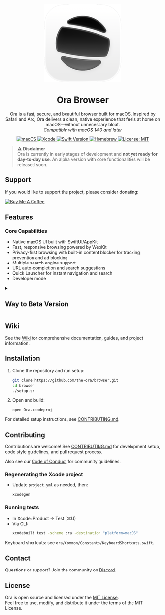 <div align="center">
  <img width="250" height="250" src="/assets/icon.png" alt="Ora Browser Logo">
  <h1><b>Ora Browser</b></h1>
  <p>
    Ora is a fast, secure, and beautiful browser built for macOS. Inspired by Safari and Arc, Ora delivers a clean, native experience that feels at home on macOS—without unnecessary bloat.
    <br>
    <i>Compatible with macOS 14.0 and later</i>
  </p>
</div>

<div align="center">
  <a href="https://www.apple.com/macos/">
    <img src="https://badgen.net/badge/macOS/14+/blue" alt="macOS">
  </a>
  <a href="https://developer.apple.com/xcode/">
    <img src="https://badgen.net/badge/Xcode/15+/blue" alt="Xcode">
  </a>
  <a href="https://swift.org">
    <img src="https://badgen.net/badge/Swift/5.9/orange" alt="Swift Version">
  </a>
  <a href="https://brew.sh">
    <img src="https://badgen.net/badge/Homebrew/required/yellow" alt="Homebrew">
  </a>
  <a href="LICENSE.md">
    <img src="https://badgen.net/badge/License/MIT/green" alt="License: MIT">
  </a>
</div>

> **⚠️ Disclaimer**  
Ora is currently in early stages of development and **not yet ready for day-to-day use**. An alpha version with core functionalities will be released soon.

## Support

If you would like to support the project, please consider donating:

[![Buy Me A Coffee](https://www.buymeacoffee.com/assets/img/custom_images/orange_img.png)](https://buymeacoffee.com/orabrowser)

## Features

### Core Capabilities

- Native macOS UI built with SwiftUI/AppKit
- Fast, responsive browsing powered by WebKit
- Privacy-first browsing with built-in content blocker for tracking prevention and ad blocking
- Multiple search engine support
- URL auto-completion and search suggestions
- Quick Launcher for instant navigation and search
- Developer mode

<details>
<summary><h2>Way to Beta Version</h2></summary>

- [x] Tab management with
  - containers (spaces),
  - pinning and reordering
  - floating tab switcher
  - [ ] auto-closing
- [x] Vertical Sidebar
- [x] Session restore after app restart or crash
- [x] Keyboard shortcuts for navigation and tabs
- [x] Picture in Picture
- [x] Developer Tools
- [ ] Download manager with pause/resume support
- [ ] iCloud Keychain password autofill
- [ ] Private browsing mode
- [ ] Bookmark management with folders and search
- [ ] Extensions — (App Store & Chrome extensions)
- [ ] Split tabs — multiple tabs open side by side
- [ ] Reader mode with adjustable font and themes
- [ ] Web notifications

</details>

## Wiki

See the [Wiki](wiki/) for comprehensive documentation, guides, and project information.

## Installation

1. Clone the repository and run setup:
   ```bash
   git clone https://github.com/the-ora/browser.git
   cd browser
   ./setup.sh
   ```

2. Open and build:
   ```bash
   open Ora.xcodeproj
   ```

For detailed setup instructions, see [CONTRIBUTING.md](CONTRIBUTING.md).


## Contributing

Contributions are welcome! See [CONTRIBUTING.md](CONTRIBUTING.md) for development setup, code style guidelines, and pull request process.

Also see our [Code of Conduct](CODE_OF_CONDUCT.md) for community guidelines.


### Regenerating the Xcode project

- Update `project.yml` as needed, then:
  ```bash
  xcodegen
  ```

### Running tests

- In Xcode: Product → Test (⌘U)
- Via CLI:
  ```bash
  xcodebuild test -scheme ora -destination "platform=macOS"
  ```

Keyboard shortcuts: see `ora/Common/Constants/KeyboardShortcuts.swift`.

## Contact

Questions or support? Join the community on [Discord](https://discord.gg/9aZWH52Zjm).

## License

Ora is open source and licensed under the [MIT License](LICENSE.md).  
Feel free to use, modify, and distribute it under the terms of the MIT License.
